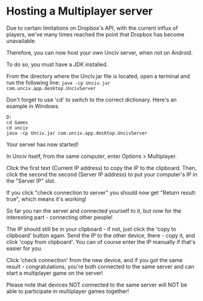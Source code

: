 
# Hosting a Multiplayer server

Due to certain limitations on Dropbox's API, with the current influx of players, we've many times reached the point that Dropbox has become unavailable.

Therefore, you can now host your own Unciv server, when not on Android.

To do so, you must have a JDK installed.

From the directory where the Unciv.jar file is located, open a terminal and run the following line:
`java -cp Unciv.jar com.unciv.app.desktop.UncivServer`

Don't forget to use 'cd' to switch to the correct dictionary. Here's an example in Windows.
```
D:
cd Games
cd unciv
java -cp Unciv.jar com.unciv.app.desktop.UncivServer
```

Your server has now started!


In Unciv itself, from the same computer, enter Options > Multiplayer.

Click the first text (Current IP address) to copy the IP to the clipboard.
Then, click the second the second (Server IP address) to put your computer's IP in the "Server IP" slot.

If you click "check connection to server" you should now get "Return result: true", which means it's working!


So far you ran the server and connected yourself to it, but now for the interesting part - connecting other people!

The IP should still be in your clipboard - if not, just click the 'copy to clipboard' button again.
Send the IP to the other device, there - copy it, and click 'copy from clipboard'.
You can of course enter the IP manually if that's easier for you.

Click 'check connection' from the new device, and if you got the same result - congratulations, you're both connected to the same server and can start a multiplayer game on the server!


Please note that devices NOT connected to the same server will NOT be able to participate in multiplayer games together!
